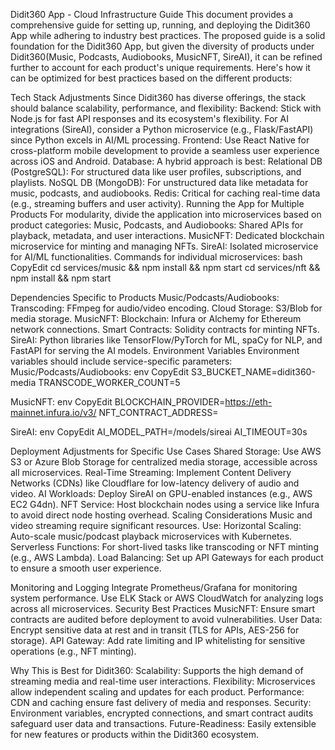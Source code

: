 Didit360 App - Cloud Infrastructure Guide
This document provides a comprehensive guide for setting up, running, and deploying the Didit360 App while adhering to industry best practices.
The proposed guide is a solid foundation for the Didit360 App, but given the diversity of products under Didit360(Music, Podcasts, Audiobooks, MusicNFT, SireAI), it can be refined further to account for each product's unique requirements. Here's how it can be optimized for best practices based on the different products:

Tech Stack Adjustments
Since Didit360 has diverse offerings, the stack should balance scalability, performance, and flexibility:
Backend: Stick with Node.js for fast API responses and its ecosystem's flexibility.
For AI integrations (SireAI), consider a Python microservice (e.g., Flask/FastAPI) since Python excels in AI/ML processing.
Frontend: Use React Native for cross-platform mobile development to provide a seamless user experience across iOS and Android.
Database: A hybrid approach is best:
Relational DB (PostgreSQL): For structured data like user profiles, subscriptions, and playlists.
NoSQL DB (MongoDB): For unstructured data like metadata for music, podcasts, and audiobooks.
Redis: Critical for caching real-time data (e.g., streaming buffers and user activity).
Running the App for Multiple Products
For modularity, divide the application into microservices based on product categories:
Music, Podcasts, and Audiobooks: Shared APIs for playback, metadata, and user interactions.
MusicNFT: Dedicated blockchain microservice for minting and managing NFTs.
SireAI: Isolated microservice for AI/ML functionalities.
Commands for individual microservices:
bash
CopyEdit
cd services/music && npm install && npm start
cd services/nft && npm install && npm start


Dependencies Specific to Products
Music/Podcasts/Audiobooks:
Transcoding: FFmpeg for audio/video encoding.
Cloud Storage: S3/Blob for media storage.
MusicNFT:
Blockchain: Infura or Alchemy for Ethereum network connections.
Smart Contracts: Solidity contracts for minting NFTs.
SireAI:
Python libraries like TensorFlow/PyTorch for ML, spaCy for NLP, and FastAPI for serving the AI models.
Environment Variables Environment variables should include service-specific parameters:
Music/Podcasts/Audiobooks:
env
CopyEdit
S3_BUCKET_NAME=didit360-media
TRANSCODE_WORKER_COUNT=5


MusicNFT:
env
CopyEdit
BLOCKCHAIN_PROVIDER=https://eth-mainnet.infura.io/v3/<api-key>
NFT_CONTRACT_ADDRESS=<contract-address>


SireAI:
env
CopyEdit
AI_MODEL_PATH=/models/sireai
AI_TIMEOUT=30s


Deployment Adjustments for Specific Use Cases
Shared Storage: Use AWS S3 or Azure Blob Storage for centralized media storage, accessible across all microservices.
Real-Time Streaming: Implement Content Delivery Networks (CDNs) like Cloudflare for low-latency delivery of audio and video.
AI Workloads: Deploy SireAI on GPU-enabled instances (e.g., AWS EC2 G4dn).
NFT Service: Host blockchain nodes using a service like Infura to avoid direct node hosting overhead.
Scaling Considerations
Music and video streaming require significant resources. Use:
Horizontal Scaling: Auto-scale music/podcast playback microservices with Kubernetes.
Serverless Functions: For short-lived tasks like transcoding or NFT minting (e.g., AWS Lambda).
Load Balancing: Set up API Gateways for each product to ensure a smooth user experience.


Monitoring and Logging
Integrate Prometheus/Grafana for monitoring system performance.
Use ELK Stack or AWS CloudWatch for analyzing logs across all microservices.
Security Best Practices
MusicNFT: Ensure smart contracts are audited before deployment to avoid vulnerabilities.
User Data: Encrypt sensitive data at rest and in transit (TLS for APIs, AES-256 for storage).
API Gateway: Add rate limiting and IP whitelisting for sensitive operations (e.g., NFT minting).

Why This is Best for Didit360:
Scalability: Supports the high demand of streaming media and real-time user interactions.
Flexibility: Microservices allow independent scaling and updates for each product.
Performance: CDN and caching ensure fast delivery of media and responses.
Security: Environment variables, encrypted connections, and smart contract audits safeguard user data and transactions.
Future-Readiness: Easily extensible for new features or products within the Didit360 ecosystem.
